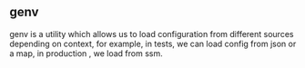 ## genv

genv is a utility which allows us to load configuration from different sources depending on context, for example, in tests, we can load config from json or a map, in production , we load from ssm.
